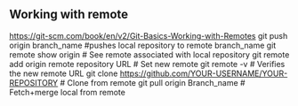 ## Working with remote
  https://git-scm.com/book/en/v2/Git-Basics-Working-with-Remotes
  git push origin branch_name #pushes local repository to remote branch_name
  git remote show origin # See remote associated with local repository
  git remote add origin remote repository URL # Set new remote
  git remote -v # Verifies the new remote URL
  git clone https://github.com/YOUR-USERNAME/YOUR-REPOSITORY # Clone from remote
  git pull origin Branch_name # Fetch+merge local from remote
